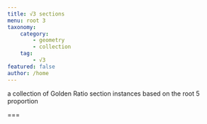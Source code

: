 ```yaml
---
title: √3 sections
menu: root 3
taxonomy:
    category:
        - geometry
        - collection
    tag:
        - √3
featured: false
author: /home
---
```


a collection of Golden Ratio section instances based on the root 5 proportion

===
